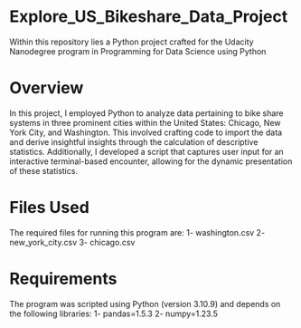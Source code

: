 # Explore_US_Bikeshare_Data_Project
Within this repository lies a Python project crafted for the Udacity Nanodegree program in Programming for Data Science using Python

# Overview
In this project, I employed Python to analyze data pertaining to bike share systems in three prominent cities within the United States: Chicago, New York City, and Washington. This involved crafting code to import the data and derive insightful insights through the calculation of descriptive statistics. Additionally, I developed a script that captures user input for an interactive terminal-based encounter, allowing for the dynamic presentation of these statistics.

# Files Used
The required files for running this program are:
1- washington.csv
2- new_york_city.csv
3- chicago.csv

# Requirements
The program was scripted using Python (version 3.10.9) and depends on the following libraries:
1- pandas=1.5.3
2- numpy=1.23.5
